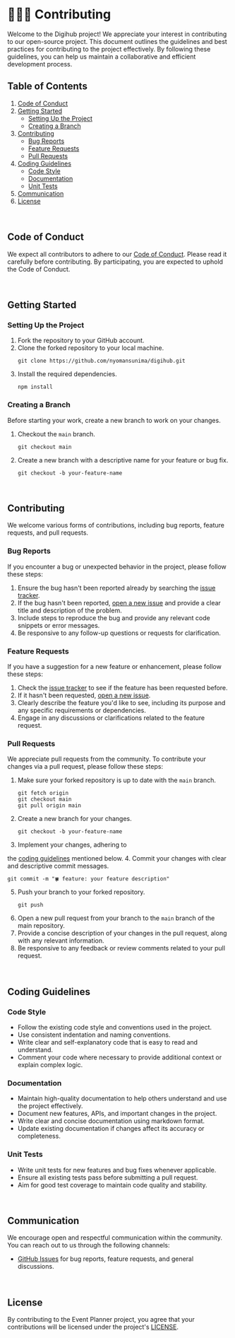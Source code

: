 # 🧑🏿‍💻 Contributing

Welcome to the Digihub project! We appreciate your interest in contributing to our open-source project. This document outlines the guidelines and best practices for contributing to the project effectively. By following these guidelines, you can help us maintain a collaborative and efficient development process.

## Table of Contents

1. [Code of Conduct](#code-of-conduct)
2. [Getting Started](#getting-started)
   - [Setting Up the Project](#setting-up-the-project)
   - [Creating a Branch](#creating-a-branch)
3. [Contributing](#contributing)
   - [Bug Reports](#bug-reports)
   - [Feature Requests](#feature-requests)
   - [Pull Requests](#pull-requests)
4. [Coding Guidelines](#coding-guidelines)
   - [Code Style](#code-style)
   - [Documentation](#documentation)
   - [Unit Tests](#unit-tests)
5. [Communication](#communication)
6. [License](#license)

<br/>

## Code of Conduct

We expect all contributors to adhere to our [Code of Conduct](./CODE_OF_CONDUCT.md). Please read it carefully before contributing. By participating, you are expected to uphold the Code of Conduct.

<br/>

## Getting Started

### Setting Up the Project

1. Fork the repository to your GitHub account.
2. Clone the forked repository to your local machine.
   ```
   git clone https://github.com/nyomansunima/digihub.git
   ```
3. Install the required dependencies.
   ```
   npm install
   ```

### Creating a Branch

Before starting your work, create a new branch to work on your changes.

1. Checkout the `main` branch.
   ```
   git checkout main
   ```
2. Create a new branch with a descriptive name for your feature or bug fix.
   ```
   git checkout -b your-feature-name
   ```

<br/>

## Contributing

We welcome various forms of contributions, including bug reports, feature requests, and pull requests.

### Bug Reports

If you encounter a bug or unexpected behavior in the project, please follow these steps:

1. Ensure the bug hasn't been reported already by searching the [issue tracker](https://github.com/nyomansunima/digihub/issues).
2. If the bug hasn't been reported, [open a new issue](https://github.com/nyomansunima/digihub/issues/new) and provide a clear title and description of the problem.
3. Include steps to reproduce the bug and provide any relevant code snippets or error messages.
4. Be responsive to any follow-up questions or requests for clarification.

### Feature Requests

If you have a suggestion for a new feature or enhancement, please follow these steps:

1. Check the [issue tracker](https://github.com/nyomansunima/digihub/issues) to see if the feature has been requested before.
2. If it hasn't been requested, [open a new issue](https://github.com/nyomansunima/digihub/issues/new).
3. Clearly describe the feature you'd like to see, including its purpose and any specific requirements or dependencies.
4. Engage in any discussions or clarifications related to the feature request.

### Pull Requests

We appreciate pull requests from the community. To contribute your changes via a pull request, please follow these steps:

1. Make sure your forked repository is up to date with the `main` branch.
   ```
   git fetch origin
   git checkout main
   git pull origin main
   ```
2. Create a new branch for your changes.
   ```
   git checkout -b your-feature-name
   ```
3. Implement your changes, adhering to

the [coding guidelines](#coding-guidelines) mentioned below. 4. Commit your changes with clear and descriptive commit messages.

```
git commit -m "🍀 feature: your feature description"
```

5. Push your branch to your forked repository.
   ```
   git push
   ```
6. Open a new pull request from your branch to the `main` branch of the main repository.
7. Provide a concise description of your changes in the pull request, along with any relevant information.
8. Be responsive to any feedback or review comments related to your pull request.

<br/>

## Coding Guidelines

### Code Style

- Follow the existing code style and conventions used in the project.
- Use consistent indentation and naming conventions.
- Write clear and self-explanatory code that is easy to read and understand.
- Comment your code where necessary to provide additional context or explain complex logic.

### Documentation

- Maintain high-quality documentation to help others understand and use the project effectively.
- Document new features, APIs, and important changes in the project.
- Write clear and concise documentation using markdown format.
- Update existing documentation if changes affect its accuracy or completeness.

### Unit Tests

- Write unit tests for new features and bug fixes whenever applicable.
- Ensure all existing tests pass before submitting a pull request.
- Aim for good test coverage to maintain code quality and stability.

<br/>

## Communication

We encourage open and respectful communication within the community. You can reach out to us through the following channels:

- [GitHub Issues](https://github.com/nyomansunima/digihub/issues) for bug reports, feature requests, and general discussions.

<br/>

## License

By contributing to the Event Planner project, you agree that your contributions will be licensed under the project's [LICENSE](./LICENSE).
